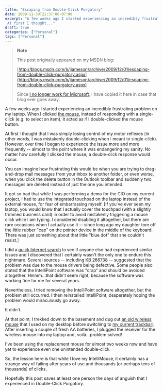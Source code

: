 ```yaml
---
title: "Escaping from Double-Click Purgatory"
date: 2009-11-30T22:37:00-07:00
excerpt: "A few weeks ago I started experiencing an incredibly frustrating problem on my laptop. When I clicked the mouse , instead of responding with a single-click (e.g. to select an item), it acted as if I double-clicked the mouse button. 
 At first I thought..."
draft: true
categories: ["Personal"]
tags: ["Personal"]
---
```


> **Note**
>
> This post originally appeared on my MSDN blog:
>
> [http://blogs.msdn.com/b/jjameson/archive/2009/12/01/escaping-from-double-click-purgatory.aspx](http://blogs.msdn.com/b/jjameson/archive/2009/12/01/escaping-from-double-click-purgatory.aspx)
>
> Since
> [I no longer work for Microsoft](/blog/jjameson/2011/09/02/last-day-with-microsoft), I have copied it here in case that
> blog ever goes away.

A few weeks ago I started experiencing an incredibly frustrating problem
on my laptop. When I clicked
[the mouse](http://www.microsoft.com/products/info/product.aspx?view=22&pcid=90134df1-861e-417e-a584-86e088e38cdb&type=ovr), instead of responding with a single-click (e.g. to select an
item), it acted as if I double-clicked the mouse button.

At first I thought that I was simply losing control of my motor reflexes
(in other words, I was mistakenly double-clicking when I meant to single-click).
However, over time I began to experience the issue more and more frequently
-- almost to the point where it was endangering my sanity. No matter how carefully
I clicked the mouse, a double-click response would occur.

You can imagine how frustrating this would be when you are trying to drag-and-drop
mail messages from your inbox to another folder, or even worse, when you click
the delete button in the Outlook toolbar and suddenly two messages are deleted
instead of just the one you intended.

It got so bad that while I was performing a demo for the CIO on my current
project, I had to use the integrated touchpad on the laptop instead of the external
mouse, for fear of embarrassing myself. [If you've ever seen my laptop, you
would know that I actually cover the touchpad (with a slightly trimmed business
card) in order to avoid mistakenly triggering a mouse click while I am typing.
I considered disabling it altogether, but there are rare occasions when I actually
use it -- since long ago my daughter tore off the little rubber "cap" on the
pointer device in the middle of the keyboard. There was just something about
that little "blue dot" that she couldn't resist.]

I did a
[quick Internet search](http://www.bing.com/search?q=intellimouse+double+click&form=MSNH14&qs=n) to see if anyone else had experienced similar issues
and I discovered that I certainly wasn't the only one to endure this nightmare.
Several sources -- including
[KB 266738](http://support.microsoft.com/kb/266738) -- suggested
that the problem was due to the mouse drivers being defective. Some people also
stated that the IntelliPoint software was "crap" and should be avoided altogether.
Hmmm...that didn't seem right, because the software was working fine for me
for several years.

Nevertheless, I tried removing the IntelliPoint software altogether, but
the problem still occurred. I then reinstalled IntelliPoint, desperately hoping
the problem would miraculously go away.

It didn't.

At that point, I trekked down to the basement and dug out
[an old wireless mouse](http://www.microsoft.com/products/info/product.aspx?view=10&pcid=e3ddebf3-9aeb-4f6d-983e-c49c2f691943&type=ovr) that I used on my desktop before switching to
[my current trackball](http://www.microsoft.com/products/info/product.aspx?view=10&pcid=a9fdd4c0-41da-4045-9d6f-f087c17ffd30&type=ovr). After inserting a couple of fresh AA batteries, I
plugged the receiver for the wireless mouse into my laptop and, voilà...problem
solved!

I've been using the replacement mouse for almost two weeks now and have yet
to experience even one unintended double-click.

So, the lesson here is that while I love my IntelliMouse, it certainly has
a strange way of failing after years of use and thousands (or perhaps tens of
thousands) of clicks.

Hopefully this post saves at least one person the days of anguish that I
experienced in Double-Click Purgatory.

